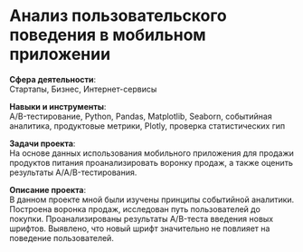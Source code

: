 # Анализ пользовательского поведения в мобильном приложении

**Сфера деятельности**:   
Стартапы, Бизнес, Интернет-сервисы
 
**Навыки и инструменты**:   
A/B-тестирование, Python, Pandas, Matplotlib, Seaborn, событийная аналитика, продуктовые метрики, Plotly, проверка статистических гип

**Задачи проекта**:   
На основе данных использования мобильного приложения для продажи продуктов питания проанализировать воронку продаж, а также оценить результаты A/A/B-тестирования.

**Описание проекта**:   
В данном проекте мной были изучены принципы событийной аналитики. Построена воронка продаж, исследован путь пользователей до покупки. Проанализированы результаты A/B-теста введения новых шрифтов. Выявлено, что новый шрифт значительно не повлияет на поведение пользователей.
